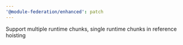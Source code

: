 ```yaml
---
'@module-federation/enhanced': patch
---
```


Support multiple runtime chunks, single runtime chunks in reference hoisting
